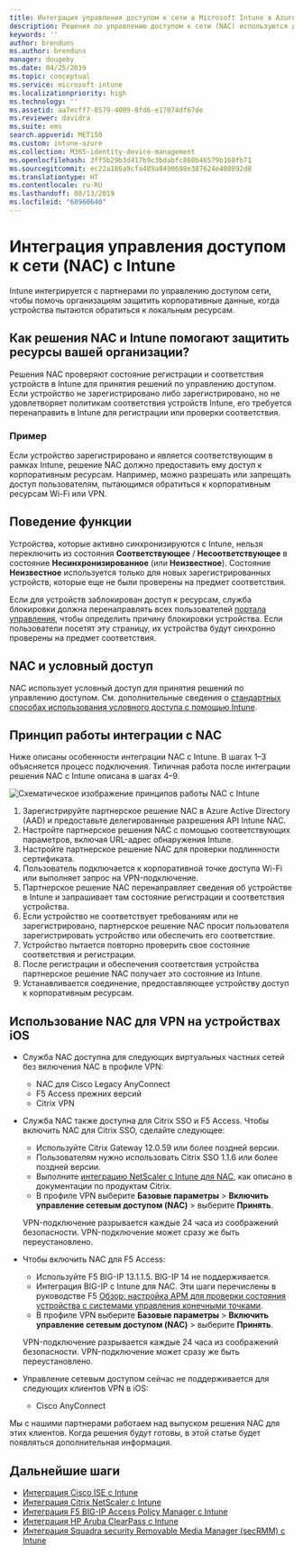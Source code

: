 ```yaml
---
title: Интеграция управления доступом к сети в Microsoft Intune в Azure | Документы Майкрософт
description: Решения по управлению доступом к сети (NAC) используются для проверки состояния регистрации и соответствия устройств в Intune. В NAC поддерживаются определенные режимы и работа с условным доступом. Ознакомьтесь с действиями по адаптации и получению списка партнерских решений.
keywords: ''
author: brenduns
ms.author: brenduns
manager: dougeby
ms.date: 04/25/2019
ms.topic: conceptual
ms.service: microsoft-intune
ms.localizationpriority: high
ms.technology: ''
ms.assetid: aa7ecff7-8579-4009-8fd6-e17074df67de
ms.reviewer: davidra
ms.suite: ems
search.appverid: MET150
ms.custom: intune-azure
ms.collection: M365-identity-device-management
ms.openlocfilehash: 3ff5b29b3d417b9c3bdabfc860b46579b168fb71
ms.sourcegitcommit: ec22a186a9cfa489a8490698e387624e480892d8
ms.translationtype: HT
ms.contentlocale: ru-RU
ms.lasthandoff: 08/13/2019
ms.locfileid: "68960640"
---
```

# <a name="network-access-control-nac-integration-with-intune"></a>Интеграция управления доступом к сети (NAC) с Intune

Intune интегрируется с партнерами по управлению доступом сети, чтобы помочь организациям защитить корпоративные данные, когда устройства пытаются обратиться к локальным ресурсам.

## <a name="how-do-intune-and-nac-solutions-help-protect-your-organization-resources"></a>Как решения NAC и Intune помогают защитить ресурсы вашей организации?

Решения NAC проверяют состояние регистрации и соответствия устройств в Intune для принятия решений по управлению доступом. Если устройство не зарегистрировано либо зарегистрировано, но не удовлетворяет политикам соответствия устройств Intune, его требуется перенаправить в Intune для регистрации или проверки соответствия.

### <a name="example"></a>Пример

Если устройство зарегистрировано и является соответствующим в рамках Intune, решение NAC должно предоставить ему доступ к корпоративным ресурсам. Например, можно разрешать или запрещать доступ пользователям, пытающимся обратиться к корпоративным ресурсам Wi-Fi или VPN.

## <a name="feature-behaviors"></a>Поведение функции

Устройства, которые активно синхронизируются с Intune, нельзя переключить из состояния **Соответствующее** / **Несоответствующее** в состояние **Несинхронизированное** (или **Неизвестное**). Состояние **Неизвестное** используется только для новых зарегистрированных устройств, которые еще не были проверены на предмет соответствия.

Если для устройств заблокирован доступ к ресурсам, служба блокировки должна перенаправлять всех пользователей [портала управления](https://portal.manage.microsoft.com), чтобы определить причину блокировки устройства.  Если пользователи посетят эту страницу, их устройства будут синхронно проверены на предмет соответствия.

## <a name="nac-and-conditional-access"></a>NAC и условный доступ

NAC использует условный доступ для принятия решений по управлению доступом. См. дополнительные сведения о [стандартных способах использования условного доступа с помощью Intune](conditional-access-intune-common-ways-use.md).

## <a name="how-the-nac-integration-works"></a>Принцип работы интеграции с NAC

Ниже описаны особенности интеграции NAC с Intune. В шагах 1–3 объясняется процесс подключения. Типичная работа после интеграции решения NAC с Intune описана в шагах 4–9.

![Схематическое изображение принципов работы NAC с Intune](./media/ca-intune-common-ways-2.png)

1. Зарегистрируйте партнерское решение NAC в Azure Active Directory (AAD) и предоставьте делегированные разрешения API Intune NAC.
2. Настройте партнерское решения NAC с помощью соответствующих параметров, включая URL-адрес обнаружения Intune.
3. Настройте партнерское решение NAC для проверки подлинности сертификата.
4. Пользователь подключается к корпоративной точке доступа Wi-Fi или выполняет запрос на VPN-подключение.
5. Партнерское решение NAC перенаправляет сведения об устройстве в Intune и запрашивает там состояние регистрации и соответствия устройства.
6. Если устройство не соответствует требованиям или не зарегистрировано, партнерское решение NAC просит пользователя зарегистрировать устройство или обеспечить его соответствие.
7. Устройство пытается повторно проверить свое состояние соответствия и регистрации.
8. После регистрации и обеспечения соответствия устройства партнерское решение NAC получает это состояние из Intune.
9. Устанавливается соединение, предоставляющее устройству доступ к корпоративным ресурсам.

## <a name="use-nac-for-vpn-on-your-ios-devices"></a>Использование NAC для VPN на устройствах iOS  

- Служба NAC доступна для следующих виртуальных частных сетей без включения NAC в профиле VPN:

  - NAC для Cisco Legacy AnyConnect
  - F5 Access прежних версий
  - Citrix VPN

- Служба NAC также доступна для Citrix SSO и F5 Access. Чтобы включить NAC для Citrix SSO, сделайте следующее:

  - Используйте Citrix Gateway 12.0.59 или более поздней версии.  
  - Пользователям нужно использовать Citrix SSO 1.1.6 или более поздней версии.
  - Выполните [интеграцию NetScaler с Intune для NAC](https://docs.citrix.com/en-us/netscaler-gateway/12/microsoft-intune-integration/configuring-network-access-control-device-check-for-netscaler-gateway-virtual-server-for-single-factor-authentication-deployment.html), как описано в документации по продуктам Citrix.
  - В профиле VPN выберите **Базовые параметры** > **Включить управление сетевым доступом (NAC)** > выберите **Принять**.

  VPN-подключение разрывается каждые 24 часа из соображений безопасности. VPN-подключение может сразу же быть переустановлено.

- Чтобы включить NAC для F5 Access:

  - Используйте F5 BIG-IP 13.1.1.5. BIG-IP 14 не поддерживается.
  - Интеграция BIG-IP с Intune для NAC. Эти шаги перечислены в руководстве F5 [Обзор: настройка APM для проверки состояния устройства с системами управления конечными точками](https://support.f5.com/kb/en-us/products/big-ip_apm/manuals/product/apm-client-configuration-7-1-6/6.html#guid-0bd12e12-8107-40ec-979d-c44779a8cc89).
  - В профиле VPN выберите **Базовые параметры** > **Включить управление сетевым доступом (NAC)** > выберите **Принять**.

  VPN-подключение разрывается каждые 24 часа из соображений безопасности. VPN-подключение может сразу же быть переустановлено.

- Управление сетевым доступом сейчас не поддерживается для следующих клиентов VPN в iOS:
  - Cisco AnyConnect

Мы с нашими партнерами работаем над выпуском решения NAC для этих клиентов. Когда решения будут готовы, в этой статье будет появляться дополнительная информация.

## <a name="next-steps"></a>Дальнейшие шаги

- [Интеграция Cisco ISE с Intune](https://www.cisco.com/c/en/us/td/docs/security/ise/2-1/admin_guide/b_ise_admin_guide_21/b_ise_admin_guide_20_chapter_01000.html)
- [Интеграция Citrix NetScaler с Intune](https://docs.citrix.com/en-us/netscaler-gateway/12/microsoft-intune-integration/configuring-network-access-control-device-check-for-netscaler-gateway-virtual-server-for-single-factor-authentication-deployment.html)
- [Интеграция F5 BIG-IP Access Policy Manager с Intune](https://support.f5.com/kb/en-us/products/big-ip_apm/manuals/product/apm-client-configuration-13-0-0/6.html)
- [Интеграция HP Aruba ClearPass с Intune](https://support.arubanetworks.com/Documentation/tabid/77/DMXModule/512/Command/Core_Download/Default.aspx?EntryId=31271)
- [Интеграция Squadra security Removable Media Manager (secRMM) с Intune](http://www.squadratechnologies.com/StaticContent/ProductDownload/secRMM/9.9.0.0/secRMMIntuneAccessControlSetupGuide.pdf)

